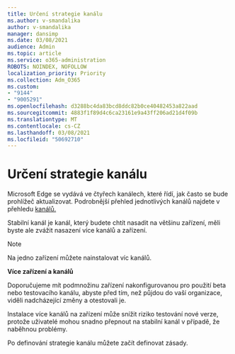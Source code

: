 ```yaml
---
title: Určení strategie kanálu
ms.author: v-smandalika
author: v-smandalika
manager: dansimp
ms.date: 03/08/2021
audience: Admin
ms.topic: article
ms.service: o365-administration
ROBOTS: NOINDEX, NOFOLLOW
localization_priority: Priority
ms.collection: Adm_O365
ms.custom:
- "9144"
- "9005291"
ms.openlocfilehash: d3288bc4da83bcd8ddc82b0ce40482453a822aad
ms.sourcegitcommit: 4883f1f89d4c6ca23161e9a43ff206ad21d4f09b
ms.translationtype: MT
ms.contentlocale: cs-CZ
ms.lasthandoff: 03/08/2021
ms.locfileid: "50692710"
---
```

# <a name="determine-channel-strategy"></a>Určení strategie kanálu

Microsoft Edge se vydává ve čtyřech kanálech, které řídí, jak často se bude prohlížeč aktualizovat. Podrobnější přehled jednotlivých kanálů najdete v přehledu [kanálů.](https://docs.microsoft.com/DeployEdge/microsoft-edge-channels#channel-overview)

Stabilní kanál je kanál, který budete chtít nasadit na většinu zařízení, měli byste ale zvážit nasazení více kanálů a zařízení.

> [!NOTE]
> Na jedno zařízení můžete nainstalovat víc kanálů.

**Více zařízení a kanálů**

Doporučujeme mít podmnožinu zařízení nakonfigurovanou pro použití beta nebo testovacího kanálu, abyste před tím, než půjdou do vaší organizace, viděli nadcházející změny a otestovali je.

Instalace více kanálů na zařízení může snížit riziko testování nové verze, protože uživatelé mohou snadno přepnout na stabilní kanál v případě, že naběhnou problémy.

Po definování strategie kanálu můžete začít definovat zásady.

